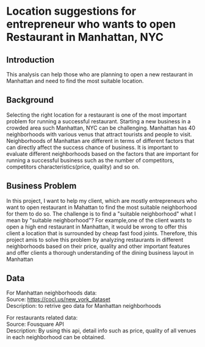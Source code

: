 
# Location suggestions for entrepreneur who wants to open Restaurant in Manhattan, NYC
## Introduction
This analysis can help those who are planning to open a new restaurant in Manhattan and need to find the most suitable location.

## Background
Selecting the right location for a restaurant is one of the most important problem for running a successful restaurant. Starting a new business in a crowded area such Manhattan, NYC can be challenging. Manhattan has 40 neighborhoods with various venus that attract tourists and people to visit. Neighborhoods of Manhattan are different in terms of different factors that can directly affect the success chance of business. It is important to evaluate different neighborhoods based on the factors that are important for running a successful business such as the number of competitors, competitors characteristics(price, quality) and so on. 

## Business Problem
In this project, I want to help my client, which are mostly entrepreneurs who want to open restaurant in Mahattan to find the most suitable neighborhood for them to do so. The challenge is to find a "suitable neighborhood" what I mean by "suitable neighborhood"? For example,one of the client wants to open a high end restaurant in Manhattan, it would be wrong to offer this client a location that is surrounded by cheap fast food joints. Therefore, this project amis to solve this problem by analyzing restaurants in different neighborhoods based on their price, quality and other important features and offer clients a thorough understanding of the dining business layout in Manhattan

## Data
For Manhattan neighborhoods data:</br>
Source: https://cocl.us/new_york_dataset</br>
Description: to retrive geo data for Manhattan neighborhoods</br>

For restaurants related data:</br>
Source: Fousquare API</br>
Description: By using this api, detail info such as price, quality of all venues in each neighborhood can be obtained. 
